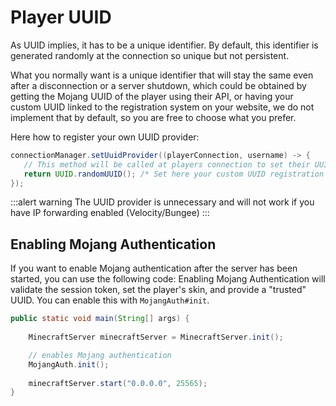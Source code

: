 # Player UUID

As UUID implies, it has to be a unique identifier. By default, this identifier is generated randomly at the connection so unique but not persistent.

What you normally want is a unique identifier that will stay the same even after a disconnection or a server shutdown, which could be obtained by getting the Mojang UUID of the player using their API, or having your custom UUID linked to the registration system on your website, we do not implement that by default, so you are free to choose what you prefer.

Here how to register your own UUID provider:

```java
connectionManager.setUuidProvider((playerConnection, username) -> {
   // This method will be called at players connection to set their UUID
   return UUID.randomUUID(); /* Set here your custom UUID registration system */
});
```

:::alert warning
The UUID provider is unnecessary and will not work if you have IP forwarding enabled (Velocity/Bungee)
:::

## Enabling Mojang Authentication

If you want to enable Mojang authentication after the server has been started, you can use the following code:
Enabling Mojang Authentication will validate the session token, set the player's skin, and provide a "trusted" UUID. 
You can enable this with `MojangAuth#init`.

```java
public static void main(String[] args) {
    
    MinecraftServer minecraftServer = MinecraftServer.init();

    // enables Mojang authentication
    MojangAuth.init();
    
    minecraftServer.start("0.0.0.0", 25565);
}
```
